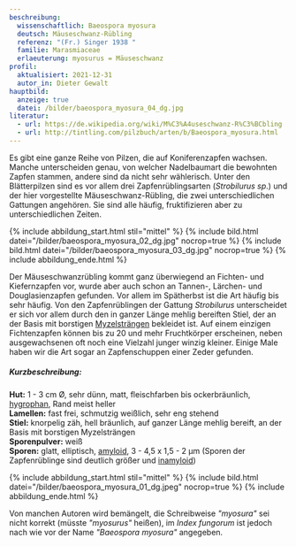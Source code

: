 ```yaml
---
beschreibung:
  wissenschaftlich: Baeospora myosura
  deutsch: Mäuseschwanz-Rübling
  referenz: "(Fr.) Singer 1938 "
  familie: Marasmiaceae
  erlaeuterung: myosurus = Mäuseschwanz
profil:
  aktualisiert: 2021-12-31
  autor_in: Dieter Gewalt
hauptbild:
  anzeige: true
  datei: /bilder/baeospora_myosura_04_dg.jpg
literatur:
  - url: https://de.wikipedia.org/wiki/M%C3%A4useschwanz-R%C3%BCbling
  - url: http://tintling.com/pilzbuch/arten/b/Baeospora_myosura.html
---
```

Es gibt eine ganze Reihe von Pilzen, die auf Koniferenzapfen wachsen. Manche unterscheiden genau, von welcher Nadelbaumart die bewohnten Zapfen stammen, andere sind da nicht sehr wählerisch. Unter den Blätterpilzen sind es vor allem drei Zapfenrüblingsarten (*Strobilurus sp*.) und der hier vorgestellte Mäuseschwanz-Rübling, die zwei unterschiedlichen Gattungen angehören. Sie sind alle häufig, fruktifizieren aber zu unterschiedlichen Zeiten.

{% include abbildung_start.html stil="mittel" %}
{% include bild.html datei="/bilder/baeospora_myosura_02_dg.jpg" nocrop=true %}
{% include bild.html datei="/bilder/baeospora_myosura_03_dg.jpg" nocrop=true %}
{% include abbildung_ende.html %}

Der Mäuseschwanzrübling kommt ganz überwiegend an Fichten- und Kiefernzapfen vor, wurde aber auch schon an Tannen-, Lärchen- und Douglasienzapfen gefunden. Vor allem im Spätherbst ist die Art häufig bis sehr häufig. Von den Zapfenrüblingen der Gattung *Strobilurus* unterscheidet er sich vor allem durch den in ganzer Länge mehlig bereiften Stiel, der an der Basis mit borstigen [Myzelsträngen](Myzel "Glossar") bekleidet ist. Auf einem einzigen Fichtenzapfen können bis zu 20 und mehr Fruchtkörper erscheinen, neben ausgewachsenen oft noch eine Vielzahl junger winzig kleiner. Einige Male haben wir die Art sogar an Zapfenschuppen einer Zeder gefunden.

##### Kurzbeschreibung:

**Hut:**  1 - 3 cm Ø, sehr dünn, matt, fleischfarben bis ockerbräunlich, [hygrophan](hygrophan "Glossar"), Rand meist heller\
**Lamellen:**  fast frei, schmutzig weißlich, sehr eng stehend\
**Stiel:**  knorpelig zäh, hell bräunlich, auf ganzer Länge mehlig bereift, an der Basis mit borstigen Myzelsträngen\
**Sporenpulver:** weiß\
**Sporen:** glatt, elliptisch, [amyloid](amyloid "Glossar"), 3 - 4,5 x 1,5 - 2 µm (Sporen der Zapfenrüblinge sind deutlich größer und [inamyloid](inamyloid "Glossar"))

{% include abbildung_start.html stil="mittel" %}
{% include bild.html datei="/bilder/baeospora_myosura_01_dg.jpeg" nocrop=true %}
{% include abbildung_ende.html %}

Von manchen Autoren wird bemängelt, die Schreibweise *"myosura"* sei nicht korrekt (müsste *"myosurus"* heißen), im *Index fungorum* ist jedoch nach wie vor der Name *"Baeospora myosura"* angegeben.